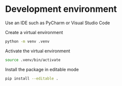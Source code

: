 # Development environment

Use an IDE such as PyCharm or Visual Studio Code

Create a virtual environment

```bash
python -m venv .venv
```

Activate the virtual environment

```bash
source .venv/bin/activate
```

Install the package in editable mode

```bash
pip install --editable .
```
